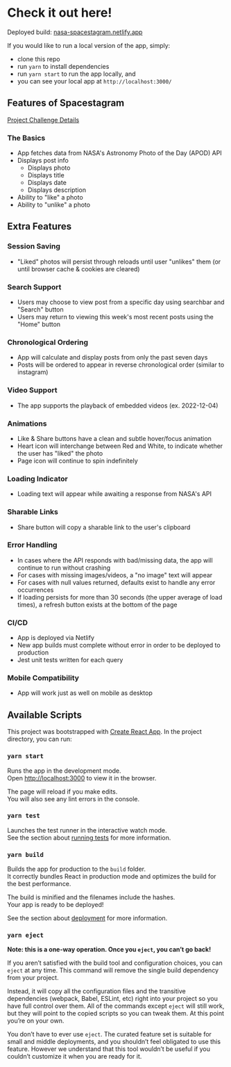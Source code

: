 # Check it out here!

Deployed build: [nasa-spacestagram.netlify.app](https://nasa-spacestagram.netlify.app)

If you would like to run a local version of the app, simply:

- clone this repo
- run `yarn` to install dependencies
- run `yarn start` to run the app locally, and
- you can see your local app at `http://localhost:3000/`

## Features of Spacestagram

[Project Challenge Details](https://docs.google.com/document/d/1QlC6htA5SXEl3YruAOkJWj2-0W3w-n0UOzGuJ1EcktQ/edit#)

### The Basics

- App fetches data from NASA's Astronomy Photo of the Day (APOD) API
- Displays post info
  - Displays photo
  - Displays title
  - Displays date
  - Displays description
- Ability to "like" a photo
- Ability to "unlike" a photo

## Extra Features

### Session Saving

- "Liked" photos will persist through reloads until user "unlikes" them (or until browser cache & cookies are cleared)

### Search Support

- Users may choose to view post from a specific day using searchbar and "Search" button
- Users may return to viewing this week's most recent posts using the "Home" button

### Chronological Ordering

- App will calculate and display posts from only the past seven days
- Posts will be ordered to appear in reverse chronological order (similar to instagram)

### Video Support

- The app supports the playback of embedded videos (ex. 2022-12-04)

### Animations

- Like & Share buttons have a clean and subtle hover/focus animation
- Heart icon will interchange between Red and White, to indicate whether the user has "liked" the photo
- Page icon will continue to spin indefinitely

### Loading Indicator

- Loading text will appear while awaiting a response from NASA's API

### Sharable Links

- Share button will copy a sharable link to the user's clipboard

### Error Handling

- In cases where the API responds with bad/missing data, the app will continue to run without crashing
- For cases with missing images/videos, a "no image" text will appear
- For cases with null values returned, defaults exist to handle any error occurrences
- If loading persists for more than 30 seconds (the upper average of load times), a refresh button exists at the bottom of the page

### CI/CD

- App is deployed via Netlify
- New app builds must complete without error in order to be deployed to production
- Jest unit tests written for each query

### Mobile Compatibility

- App will work just as well on mobile as desktop

## Available Scripts

This project was bootstrapped with [Create React App](https://github.com/facebook/create-react-app).
In the project directory, you can run:

### `yarn start`

Runs the app in the development mode.\
Open [http://localhost:3000](http://localhost:3000) to view it in the browser.

The page will reload if you make edits.\
You will also see any lint errors in the console.

### `yarn test`

Launches the test runner in the interactive watch mode.\
See the section about [running tests](https://facebook.github.io/create-react-app/docs/running-tests) for more information.

### `yarn build`

Builds the app for production to the `build` folder.\
It correctly bundles React in production mode and optimizes the build for the best performance.

The build is minified and the filenames include the hashes.\
Your app is ready to be deployed!

See the section about [deployment](https://facebook.github.io/create-react-app/docs/deployment) for more information.

### `yarn eject`

**Note: this is a one-way operation. Once you `eject`, you can’t go back!**

If you aren’t satisfied with the build tool and configuration choices, you can `eject` at any time. This command will remove the single build dependency from your project.

Instead, it will copy all the configuration files and the transitive dependencies (webpack, Babel, ESLint, etc) right into your project so you have full control over them. All of the commands except `eject` will still work, but they will point to the copied scripts so you can tweak them. At this point you’re on your own.

You don’t have to ever use `eject`. The curated feature set is suitable for small and middle deployments, and you shouldn’t feel obligated to use this feature. However we understand that this tool wouldn’t be useful if you couldn’t customize it when you are ready for it.
